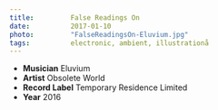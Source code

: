 ```yaml
---
title:         False Readings On
date:          2017-01-10
photo:         "FalseReadingsOn-Eluvium.jpg"
tags:          electronic, ambient, illustrationå
---
```

- **Musician** Eluvium
- **Artist** Obsolete World
- **Record Label** Temporary Residence Limited
- **Year** 2016
